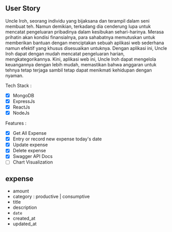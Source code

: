 ## User Story
Uncle Iroh, seorang individu yang bijaksana dan terampil dalam seni membuat teh. Namun demikian, terkadang dia cenderung lupa untuk mencatat pengeluaran pribadinya dalam kesibukan sehari-harinya. Merasa prihatin akan kondisi finansialnya, para sahabatnya memutuskan untuk memberikan bantuan dengan menciptakan sebuah aplikasi web sederhana namun efektif yang khusus disesuaikan untuknya. Dengan aplikasi ini, Uncle Iroh dapat dengan mudah mencatat pengeluaran harian, mengkategorikannya. Kini, aplikasi web ini, Uncle Iroh dapat mengelola keuangannya dengan lebih mudah, memastikan bahwa anggaran untuk tehnya tetap terjaga sambil tetap dapat menikmati kehidupan dengan nyaman.

Tech Stack :
- [x] MongoDB
- [x] ExpressJs
- [x] ReactJs
- [x] NodeJs

Features :
- [x] Get All Expense
- [x] Entry or record new expense today's date
- [x] Update expense
- [x] Delete expense
- [x] Swagger API Docs
- [ ] Chart Visualization

## expense
- amount
- category : productive | consumptive
- title
- description
- `date`
- created_at
- updated_at